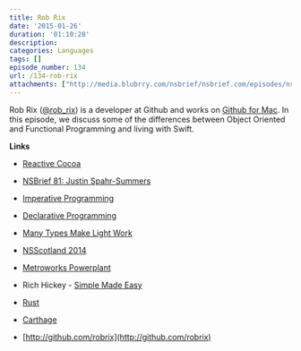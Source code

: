 ```yaml
---
title: Rob Rix
date: '2015-01-26'
duration: '01:10:28'
description:
categories: Languages
tags: []
episode_number: 134
url: /134-rob-rix
attachments: ["http://media.blubrry.com/nsbrief/nsbrief.com/episodes/nsbrief_134_rob_rix.m4a"]
---
```


Rob Rix ([@rob_rix](http://twitter.com/rob_rix)) is a developer at Github and works on [Github for Mac](https://mac.github.com/). In this episode, we discuss some of the differences between Object Oriented and Functional Programming and living with Swift.

**Links**

* [Reactive Cocoa](http://github.com/reactivecocoa/reactivecocoa)
 - [NSBrief 81: Justin Spahr-Summers](http://nsbrief.com/81-justin-spahr-summers)

* [Imperative Programming](http://en.wikipedia.org/wiki/Imperative_programming)
* [Declarative Programming](http://en.wikipedia.org/wiki/Declarative_programming)

* [Many Types Make Light Work](http://vimeo.com/album/3132071/video/111942573)
 * [NSScotland 2014](http://nsscotland.com)

* [Metroworks Powerplant](http://en.wikipedia.org/wiki/PowerPlant)

* Rich Hickey - [Simple Made Easy](http://www.infoq.com/presentations/Simple-Made-Easy)

* [Rust](http://rust-lang.org)
* [Carthage](https://github.com/Carthage/Carthage)
* [http://github.com/robrix](http://github.com/robrix)

